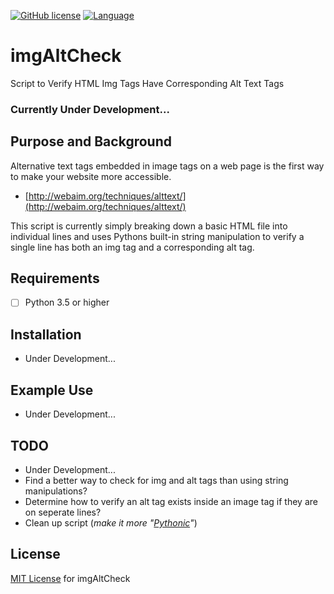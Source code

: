 [![GitHub license](https://img.shields.io/badge/license-MIT-green.svg)](https://raw.githubusercontent.com/lotspaih/dicePy8k/master/LICENSE) [![Language](https://img.shields.io/badge/language-python-blue.svg)](https://www.python.org/)

# imgAltCheck
Script to Verify HTML Img Tags Have Corresponding Alt Text Tags

### Currently Under Development...

## Purpose and Background
Alternative text tags embedded in image tags on a web page is the first way to make your website more accessible.

* [http://webaim.org/techniques/alttext/](http://webaim.org/techniques/alttext/)

This script is currently simply breaking down a basic HTML file into individual lines and uses Pythons built-in string manipulation to verify a single line has both an img tag and a corresponding alt tag.

## Requirements
*  [ ] Python 3.5 or higher

## Installation
* Under Development...

## Example Use
* Under Development...

## TODO
* Under Development...
* Find a better way to check for img and alt tags than using string manipulations?
* Determine how to verify an alt tag exists inside an image tag if they are on seperate lines?
* Clean up script (*make it more "[Pythonic](http://docs.python-guide.org/en/latest/writing/style/)"*)

## License
[MIT License](https://opensource.org/licenses/MIT) for imgAltCheck
